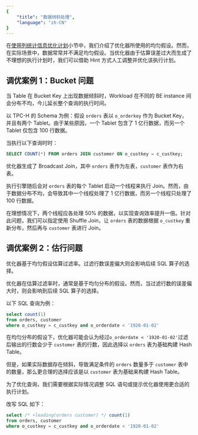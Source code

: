 ```yaml
---
{
    "title": "数据倾斜处理",
    "language": "zh-CN"
}
---
```


<!-- 
Licensed to the Apache Software Foundation (ASF) under one
or more contributor license agreements.  See the NOTICE file
distributed with this work for additional information
regarding copyright ownership.  The ASF licenses this file
to you under the Apache License, Version 2.0 (the
"License"); you may not use this file except in compliance
with the License.  You may obtain a copy of the License at

  http://www.apache.org/licenses/LICENSE-2.0

Unless required by applicable law or agreed to in writing,
software distributed under the License is distributed on an
"AS IS" BASIS, WITHOUT WARRANTIES OR CONDITIONS OF ANY
KIND, either express or implied.  See the License for the
specific language governing permissions and limitations
under the License.
-->

在[使用列统计信息优化计划](../../../query-acceleration/tuning/tuning-plan/tuning-plan-with-statistics)小节中，我们介绍了优化器所使用的均匀假设。然而，在实际场景中，数据常常并不满足均匀假设。当优化器由于估算误差过大而生成了不理想的执行计划时，我们可以借助 Hint 方式人工调整并优化该执行计划。

## 调优案例 1：Bucket 问题

当 Table 在 Bucket Key 上出现数据倾斜时，Workload 在不同的 BE instance 间会分布不均，今儿延长整个查询的执行时间。

以 TPC-H 的 Schema 为例：假设 `orders` 表以 `o_orderkey` 作为 Bucket Key，并且有两个 Tablet。由于某些原因，一个 Tablet 包含了 1 亿行数据，而另一个 Tablet 仅包含 100 行数据。

当执行以下查询时时：

```sql
SELECT COUNT(*) FROM orders JOIN customer ON o_custkey = c_custkey;
```

优化器生成了 Broadcast Join，其中 `orders` 表作为左表，`customer` 表作为右表。

执行引擎随后会对 `orders` 表的每个 Tablet 启动一个线程来执行 Join。然而，由于数据分布不均，会导致其中一个线程处理了 1 亿行数据，而另一个线程只处理了 100 行数据。

在理想情况下，两个线程应各处理 50% 的数据，以实现查询效率提升一倍。针对此问题，我们可以指定使用 Shuffle Join，让 `orders` 表的数据根据 `o_custkey` 重新分布，然后再与 `customer` 表进行 Join。

## 调优案例 2：估行问题

优化器基于均匀假设估算过滤率。过滤行数误差偏大则会影响后续 SQL 算子的选择。

优化器在估算过滤率时，通常是基于均匀分布的假设。然而，当过滤行数的误差偏大时，则会影响到后续 SQL 算子的选择。

以下 SQL 查询为例：

```sql
select count(1) 
from orders, customer 
where o_custkey = c_custkey and o_orderdate < '1920-01-02'
```

在均匀分布的假设下，优化器可能会认为经过`o_orderdate < '1920-01-02'`过滤后输出的行数会少于 `customer` 表的行数，因此选择以 `orders` 表为基础构建 Hash Table。

但是，如果实际数据存在倾斜，导致满足条件的 `orders` 数量多于 `customer` 表中的数量，那么更合理的选择应该是以 `customer` 表为基础来构建 Hash Table。

为了优化查询，我们需要根据实际情况调整 SQL 语句或提示优化器使用更合适的执行计划。

改写 SQL 如下：

```sql
select /* +leading(orders customer) */ count(1) 
from orders, customer 
where o_custkey = c_custkey and o_orderdate < '1920-01-02'
```
